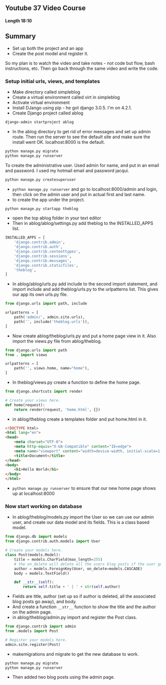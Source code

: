 ## Youtube 37 Video Course

#### Length 18:10 

## Summary

- Set up both the project and an app
- Create the post model and register it.

So my plan is to watch the video and take notes - not code but flow, bash instructions, etc. Then go back through the same video and write the code.

### Setup initial urls, views, and templates

- Make directory called simpleblog
- Create a virtual environment called virt in simpleblog
- Activate virtual environment
- Install DJango using pip - he got django 3.0.5. I'm on 4.2.1.
- Create Django project called ablog 
``` bash
django-admin startproject ablog
```
- In the ablog directory to get rid of error messages and set up admin route. Then run the server to see the default site and make sure the install went OK. localhost:8000 is the default.
``` bash
python manage.py migrate
python manage.py runserver
```  
To create the administrative user. Used admin for name, and put in an email and password. I used my hotmail email and password jacqui.
``` bash 
python manage.py createsuperuser
```

- `python manage.py runserver` and go to localhost:8000/admin and login, then click on the admin user and put in actual first and last name.
- to create the app under the project.
``` bash
python manage.py startapp theblog
``` 
- open the top ablog folder in your text editor
- Then in ablog/ablog/settings.py add theblog to the INSTALLED_APPS list.
``` python
INSTALLED_APPS = [
    'django.contrib.admin',
    'django.contrib.auth',
    'django.contrib.contenttypes',
    'django.contrib.sessions',
    'django.contrib.messages',
    'django.contrib.staticfiles',
    'theblog',
]
```
- In ablog/ablog/urls.py add include to the second import statement, and import include and add theblog/urls.py to the urlpatterns list. This gives our app its own urls.py file.
``` python
from django.urls import path, include

urlpatterns = [
    path('admin/', admin.site.urls),
    path('', include('theblog.urls')),
]
```
- Now create ablog/theblog/urls.py and put a home page view in it. Also import the views.py file from ablog/theblog.
``` python
from django.urls import path
from . import views

urlpatterns = [
    path('', views.home, name="home"),
]
```
- In theblog/views.py create a function to define the home page.
``` python
from django.shortcuts import render

# Create your views here.
def home(request):
    return render(request, 'home.html', {})
```
- in ablog/theblog create a templates folder and put home.html in it.
``` html
<!DOCTYPE html>
<html lang="en">
<head>
    <meta charset="UTF-8">
    <meta http-equiv="X-UA-Compatible" content="IE=edge">
    <meta name="viewport" content="width=device-width, initial-scale=1.0">
    <title>Document</title>
</head>
<body>
    <h1>Hello World</h1>
</body>
</html>
```
- `python manage.py runserver` to ensure that our new home page shows up at localhost:8000

### Now start working on database

- In ablog/theblog/models.py import the User so we can use our admin user, and create our data model and its fields. This is a class based model.
``` python
from django.db import models
from django.contrib.auth.models import User 

# Create your models here.
class Post(models.Model):
    title = models.CharField(max_length=255)
    # the on_delete will delete all the users blog posts if the user gets deleted.
    author = models.ForeignKey(User, on_delete=models.CASCADE)
    body = models.TextField()

    def __str__(self):
        return self.title + ' | ' + str(self.author)


```
- Fields are title, author (set up so if author is deleted, all the associated blog posts go away), and body.
- And create a function `__str__`  function to show the title and the author on the admin page.
- in ablog/theblog/admin.py import and register the Post class.
``` python
from django.contrib import admin
from .models import Post

# Register your models here.
admin.site.register(Post)
```
- makemigrations and migrate to get the new database to work.
``` bash
python manage.py migrate
python manage.py runserver
```  
- Then added two blog posts using the admin page.